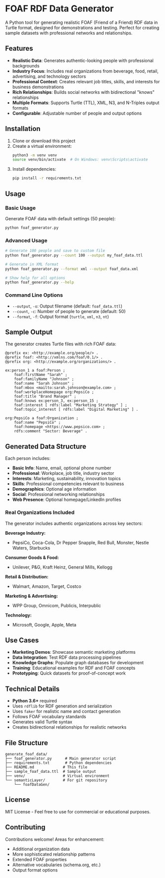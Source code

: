 # FOAF RDF Data Generator

A Python tool for generating realistic FOAF (Friend of a Friend) RDF data in Turtle format, designed for demonstrations and testing. Perfect for creating sample datasets with professional networks and relationships.

## Features

- **Realistic Data**: Generates authentic-looking people with professional backgrounds
- **Industry Focus**: Includes real organizations from beverage, food, retail, advertising, and technology sectors
- **Professional Context**: Creates relevant job titles, skills, and interests for business demonstrations
- **Rich Relationships**: Builds social networks with bidirectional "knows" relationships
- **Multiple Formats**: Supports Turtle (TTL), XML, N3, and N-Triples output formats
- **Configurable**: Adjustable number of people and output options

## Installation

1. Clone or download this project
2. Create a virtual environment:
   ```bash
   python3 -m venv venv
   source venv/bin/activate  # On Windows: venv\Scripts\activate
   ```
3. Install dependencies:
   ```bash
   pip install -r requirements.txt
   ```

## Usage

### Basic Usage

Generate FOAF data with default settings (50 people):
```bash
python foaf_generator.py
```

### Advanced Usage

```bash
# Generate 100 people and save to custom file
python foaf_generator.py --count 100 --output my_foaf_data.ttl

# Generate in XML format
python foaf_generator.py --format xml --output foaf_data.xml

# Show help for all options
python foaf_generator.py --help
```

### Command Line Options

- `--output`, `-o`: Output filename (default: `foaf_data.ttl`)
- `--count`, `-c`: Number of people to generate (default: 50)
- `--format`, `-f`: Output format (`turtle`, `xml`, `n3`, `nt`)

## Sample Output

The generator creates Turtle files with rich FOAF data:

```turtle
@prefix ex: <http://example.org/people/> .
@prefix foaf: <http://xmlns.com/foaf/0.1/> .
@prefix org: <http://example.org/organizations/> .

ex:person_1 a foaf:Person ;
    foaf:firstName "Sarah" ;
    foaf:familyName "Johnson" ;
    foaf:name "Sarah Johnson" ;
    foaf:mbox <mailto:sarah.johnson@example.com> ;
    foaf:workplaceHomepage org:PepsiCo ;
    foaf:title "Brand Manager" ;
    foaf:knows ex:person_3, ex:person_15 ;
    foaf:interest [ rdfs:label "Marketing Strategy" ] ;
    foaf:topic_interest [ rdfs:label "Digital Marketing" ] .

org:PepsiCo a foaf:Organization ;
    foaf:name "PepsiCo" ;
    foaf:homepage <https://www.pepsico.com> ;
    rdfs:comment "Sector: Beverage" .
```

## Generated Data Structure

Each person includes:
- **Basic Info**: Name, email, optional phone number
- **Professional**: Workplace, job title, industry sector
- **Interests**: Marketing, sustainability, innovation topics
- **Skills**: Professional competencies relevant to business
- **Demographics**: Optional age information
- **Social**: Professional networking relationships
- **Web Presence**: Optional homepage/LinkedIn profiles

### Real Organizations Included

The generator includes authentic organizations across key sectors:

**Beverage Industry:**
- PepsiCo, Coca-Cola, Dr Pepper Snapple, Red Bull, Monster, Nestle Waters, Starbucks

**Consumer Goods & Food:**
- Unilever, P&G, Kraft Heinz, General Mills, Kellogg

**Retail & Distribution:**
- Walmart, Amazon, Target, Costco

**Marketing & Advertising:**
- WPP Group, Omnicom, Publicis, Interpublic

**Technology:**
- Microsoft, Google, Apple, Meta

## Use Cases

- **Marketing Demos**: Showcase semantic marketing platforms
- **Data Integration**: Test RDF data processing pipelines  
- **Knowledge Graphs**: Populate graph databases for development
- **Training**: Educational examples for RDF and FOAF concepts
- **Prototyping**: Quick datasets for proof-of-concept work

## Technical Details

- **Python 3.6+** required
- Uses `rdflib` for RDF generation and serialization
- Uses `faker` for realistic name and contact generation
- Follows FOAF vocabulary standards
- Generates valid Turtle syntax
- Creates bidirectional relationships for realistic networks

## File Structure

```
generate_foaf_data/
├── foaf_generator.py      # Main generator script
├── requirements.txt       # Python dependencies
├── README.md             # This file
├── sample_foaf_data.ttl  # Sample output
├── venv/                 # Virtual environment
└── semanticLayer/        # For git repository
    └── foafDataGen/
```

## License

MIT License - Feel free to use for commercial or educational purposes.

## Contributing

Contributions welcome! Areas for enhancement:
- Additional organization data
- More sophisticated relationship patterns
- Extended FOAF properties
- Alternative vocabularies (schema.org, etc.)
- Output format options 